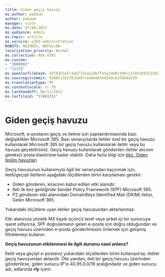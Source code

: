 ```yaml
---
title: Giden geçiş havuzu
ms.author: pebaum
author: pebaum
manager: scotv
ms.date: 07/08/2021
ms.audience: Admin
ms.topic: article
ms.service: o365-administration
ROBOTS: NOINDEX, NOFOLLOW
localization_priority: Normal
ms.collection: Adm_O365
ms.custom:
- "3000003"
- "12315"
ms.openlocfilehash: d2f83b3afc4abf72a3e18bffe5ac9d6c940cc216916925338c18f0fb8a39948a
ms.sourcegitcommit: 920051182781bd97ce4d4d6fbd268cb37b84d239
ms.translationtype: MT
ms.contentlocale: tr-TR
ms.lasthandoff: 08/11/2021
ms.locfileid: "57883151"
---
```

# <a name="outbound-relay-pool"></a>Giden geçiş havuzu

Microsoft, e-postanın geçiş ve iletme için yapılandırmasında bazı değişiklikler Microsoft 365. Bazı senaryolarda iletiler özel bir geçiş havuzu kullanılarak Microsoft 365 bir geçiş havuzu kullanılarak iletilir veya bu havuza geçebilirsiniz. Geçiş havuzu kullanılarak gönderilen iletiler alıcının gereksiz posta klasörüne kadar olabilir. Daha fazla bilgi için [bkz. Giden teslim havuzları](https://docs.microsoft.com/microsoft-365/security/office-365-security/high-risk-delivery-pool-for-outbound-messages#relay-pool)

Geçiş havuzunun kullanımıyla ilgili bir senaryodan kaçınmak için, iletili/geçişli iletilerin aşağıdaki ölçütlerden birini karşılaması gerekir:

- Giden gönderen, kiracının kabul edilen etki alanıdır.
- İleti ilk kez geldiğinde Sender Policy Framework (SPF) Microsoft 365.
- P2 gönderen etki alanındaki DomainKeys Identified Mail (DKIM) iletisi, Gelen Microsoft 365.
 
Yukarıdaki ölçütlere uyan iletiler geçiş havuzundan aktarlanmaz.

Etki alanınıza yönelik MX kaydı üçüncü taraf veya şirket içi bir sunucuya işaret ediyorsa, SPF doğrulamanın gelen e-posta için doğru olduğundan ve geçiş havuzu üzerinden e-posta gönderilmesini önlemek için gelişmiş filtrelemeyi kullanın.

**Geçiş havuzunun etkilenmesi ile ilgili durumu nasıl anlarız?**

İletili veya geçişli e-postanız yukarıdaki ölçütlerden birini kullanıyorsa, iletiler geçiş havuzundan aktarıilir. Öte yandan, ileti bir geçiş havuzu üzerinden gönderilirse, giden sunucu IP'si 40.95.0.0/16 aralığındadır ve giden sunucu adı, adlarında **rly** içerir.

